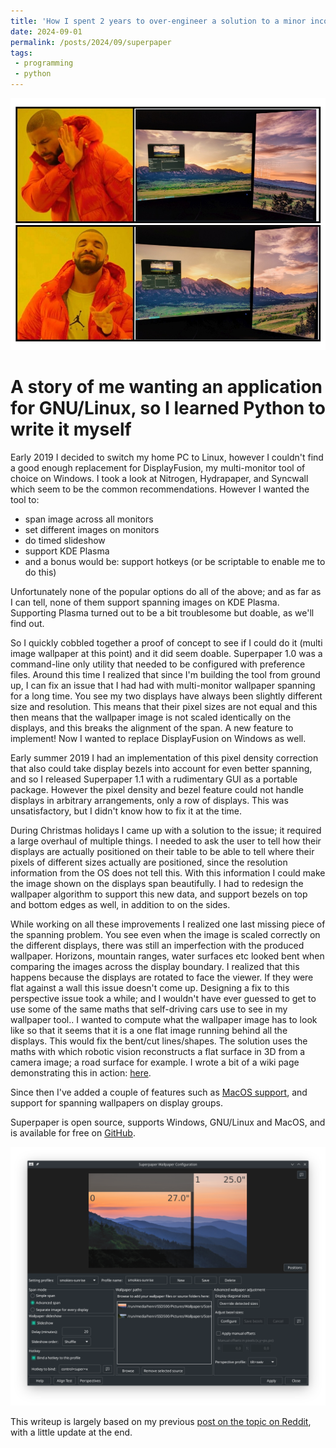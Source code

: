 ```yaml
---
title: 'How I spent 2 years to over-engineer a solution to a minor inconvenience'
date: 2024-09-01
permalink: /posts/2024/09/superpaper
tags:
 - programming
 - python
---
```


<img src='/images/superpaper-drake-no-yes.jpg'>

A story of me wanting an application for GNU/Linux, so I learned Python to write it myself
======
Early 2019 I decided to switch my home PC to Linux, however I couldn't find a good enough replacement for DisplayFusion, my multi-monitor tool of choice on Windows. I took a look at Nitrogen, Hydrapaper, and Syncwall which seem to be the common recommendations. However I wanted the tool to:

- span image across all monitors
- set different images on monitors
- do timed slideshow
- support KDE Plasma
- and a bonus would be: support hotkeys (or be scriptable to enable me to do this)

Unfortunately none of the popular options do all of the above; and as far as I can tell, none of them support spanning images on KDE Plasma. Supporting Plasma turned out to be a bit troublesome but doable, as we'll find out.

So I quickly cobbled together a proof of concept to see if I could do it (multi image wallpaper at this point) and it did seem doable. Superpaper 1.0 was a command-line only utility that needed to be configured with preference files. Around this time I realized that since I'm building the tool from ground up, I can fix an issue that I had had with multi-monitor wallpaper spanning for a long time. You see my two displays have always been slightly different size and resolution. This means that their pixel sizes are not equal and this then means that the wallpaper image is not scaled identically on the displays, and this breaks the alignment of the span. A new feature to implement! Now I wanted to replace DisplayFusion on Windows as well.

Early summer 2019 I had an implementation of this pixel density correction that also could take display bezels into account for even better spanning, and so I released Superpaper 1.1 with a rudimentary GUI as a portable package. However the pixel density and bezel feature could not handle displays in arbitrary arrangements, only a row of displays. This was unsatisfactory, but I didn't know how to fix it at the time.

During Christmas holidays I came up with a solution to the issue; it required a large overhaul of multiple things. I needed to ask the user to tell how their displays are actually positioned on their table to be able to tell where their pixels of different sizes actually are positioned, since the resolution information from the OS does not tell this. With this information I could make the image shown on the displays span beautifully. I had to redesign the wallpaper algorithm to support this new data, and support bezels on top and bottom edges as well, in addition to on the sides.

While working on all these improvements I realized one last missing piece of the spanning problem. You see even when the image is scaled correctly on the different displays, there was still an imperfection with the produced wallpaper. Horizons, mountain ranges, water surfaces etc looked bent when comparing the images across the display boundary. I realized that this happens because the displays are rotated to face the viewer. If they were flat against a wall this issue doesn't come up. Designing a fix to this perspective issue took a while; and I wouldn't have ever guessed to get to use some of the same maths that self-driving cars use to see in my wallpaper tool.. I wanted to compute what the wallpaper image has to look like so that it seems that it is a one flat image running behind all the displays. This would fix the bent/cut lines/shapes. The solution uses the maths with which robotic vision reconstructs a flat surface in 3D from a camera image; a road surface for example. I wrote a bit of a wiki page demonstrating this in action: [here](https://github.com/hhannine/superpaper/wiki/Wallpaper-spanning-with-advanced-options:-what-the-pixel-density-and-perspective-corrections-are-about). 

Since then I've added a couple of features such as [MacOS support](https://github.com/hhannine/superpaper/releases/tag/v2.2.0), and support for spanning wallpapers on display groups.

Superpaper is open source, supports Windows, GNU/Linux and MacOS, and is available for free on [GitHub](https://github.com/hhannine/superpaper/).

<img src='/images/gui-screenshot.png'>

This writeup is largely based on my previous [post on the topic on Reddit](https://www.reddit.com/r/linux/comments/g6l5lj/superpaper_200_i_wrote_a_multimonitor_wallpaper/), with a little update at the end.
